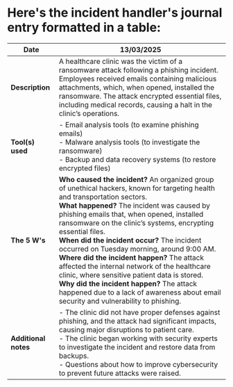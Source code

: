 # Here's the incident handler's journal entry formatted in a table:

| **Date**           | **13/03/2025**                                                                                             |
|--------------------|------------------------------------------------------------------------------------------------------------|
| **Description**     | A healthcare clinic was the victim of a ransomware attack following a phishing incident. Employees received emails containing malicious attachments, which, when opened, installed the ransomware. The attack encrypted essential files, including medical records, causing a halt in the clinic’s operations. |
| **Tool(s) used**    | - Email analysis tools (to examine phishing emails) <br> - Malware analysis tools (to investigate the ransomware) <br> - Backup and data recovery systems (to restore encrypted files) |
| **The 5 W's**       | **Who caused the incident?** An organized group of unethical hackers, known for targeting health and transportation sectors. <br> **What happened?** The incident was caused by phishing emails that, when opened, installed ransomware on the clinic’s systems, encrypting essential files. <br> **When did the incident occur?** The incident occurred on Tuesday morning, around 9:00 AM. <br> **Where did the incident happen?** The attack affected the internal network of the healthcare clinic, where sensitive patient data is stored. <br> **Why did the incident happen?** The attack happened due to a lack of awareness about email security and vulnerability to phishing. |
| **Additional notes**|- The clinic did not have proper defenses against phishing, and the attack had significant impacts, causing major disruptions to patient care. <br> - The clinic began working with security experts to investigate the incident and restore data from backups. <br> - Questions about how to improve cybersecurity to prevent future attacks were raised. |
